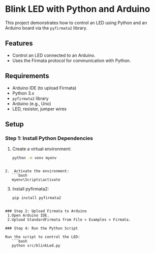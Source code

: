 # Blink LED with Python and Arduino

This project demonstrates how to control an LED using Python and an Arduino board via the `pyfirmata2` library.

## Features

- Control an LED connected to an Arduino.
- Uses the Firmata protocol for communication with Python.

## Requirements

- Arduino IDE (to upload Firmata)
- Python 3.x
- `pyfirmata2` library
- Arduino (e.g., Uno)
- LED, resistor, jumper wires

## Setup

### Step 1: Install Python Dependencies

1. Create a virtual environment:
   ```bash
   python -m venv myenv
```

2.  Activate the environment:
   ```bash
   myenv\Scripts\activate
```

3. Install pyfirmata2:
   ```bash
   pip install pyfirmata2
```

### Step 2: Upload Firmata to Arduino
 1.Open Arduino IDE.
 2.Upload StandardFirmata from File > Examples > Firmata.

### Step 4: Run the Python Script

Run the script to control the LED:
   ```bash
   python src/blinkLed.py
```


